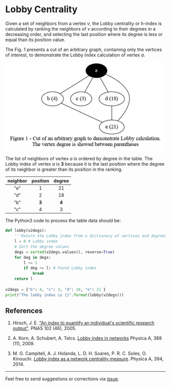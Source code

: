 # Lobby Centrality

 Given a set of neighbors from a vertex _v_, the Lobby centrality or
h-index is calculated by ranking the neighbors of _v_ according to
their degrees in a decreasing order, and selecting the last position
where its degree is less or equal than its position value.

The Fig. 1 presents a cut of an arbitrary graph, containing only
the vertices of interest, to demonstrate the Lobby index calculation of
vertex _a_.

![Arbitrary graph](graph.png)

The list of neighbors of vertex _a_ is ordered by degree in the table. The Lobby
index of vertex _a_ is **3** because it is the last position where the degree
of its neighbor is greater than its position in the ranking.

| neighbor | position | degree |
|:--------:|:--------:|:------:|
| "e"      | 1        | 21     |
| "d"      | 2        | 18     |
| "b"      | **3**    | **4**  |
| "c"      | 4        | 3      |

The Python3 code to process the table data should be:

```python
def lobby(v2degs):
    '''Return the Lobby index from a dictionary of vertices and degrees'''
    l = 0 # Lobby index
    # Sort the degree values
    degs = sorted(v2degs.values(), reverse=True)
    for deg in degs:
        l += 1
        if deg <= l: # Found Lobby index
            break
    return l

v2degs = {"b": 4, "c": 3, "d": 18, "e": 21 }
print("The lobby index is {}".format(lobby(v2degs)))

```

## References

1. Hirsch, J. E. ["An index to quantify an individual's scientific
   research
   output"](https://www.ncbi.nlm.nih.gov/pmc/articles/PMC1283832/). PNAS
   102 (46), 2005.

2.  A. Korn, A. Schubert, A. Telcs. [Lobby index in
    networks](https://www.sciencedirect.com/science/article/abs/pii/S0378437109001587)
    Physica A, 388 (11), 2009.

3. M. G. Campiteli, A. J. Holanda, L. D. H. Soares, P. R. C. Soles, O. Kinouchi.
  [Lobby index as a network centrality measure](https://www.sciencedirect.com/science/article/pii/S0378437113005839).
  Physica A, 394, 2014.

---
Feel free to send suggestions or corrections via [issue](https://github.com/ajholanda/lobby-centrality/issues).
